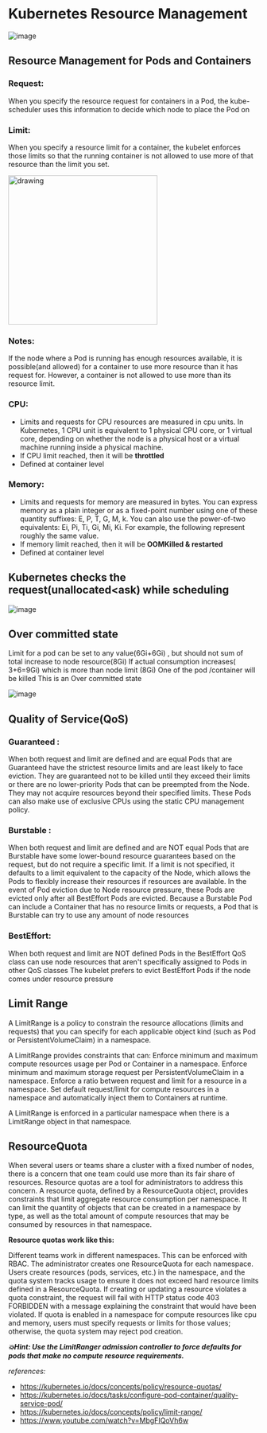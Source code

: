 # Kubernetes Resource Management 
 ![image](https://github.com/naren4b/nks/assets/3488520/569a3368-f664-49d3-a5d1-02c72086a5e7)

## Resource Management for Pods and Containers

### Request:
  When you specify the resource request for containers in a Pod, the kube-scheduler uses this information to decide which node to place the Pod on
### Limit:
  When you specify a resource limit for a container, the kubelet enforces those limits so that the running container is not allowed to use more of that resource than the limit you set.
  
<img src="https://github.com/naren4b/nks/assets/3488520/32523112-a55c-4abe-b280-afa2c7eb579f" alt="drawing" width="300"/>

### Notes:
If the node where a Pod is running has enough resources available, it is possible(and allowed) for a container to use more resource than it has request for. However, a container is not allowed to use more than its resource limit.

### CPU: 
- Limits and requests for CPU resources are measured in cpu units. In Kubernetes, 1 CPU unit is equivalent to 1 physical CPU core, or 1 virtual core, depending on whether the node is a physical host or a virtual machine running inside a physical machine.
- If CPU limit reached, then it will be **throttled** 
- Defined at container level 
### Memory: 
- Limits and requests for memory are measured in bytes. You can express memory as a plain integer or as a fixed-point number using one of these quantity suffixes: E, P, T, G, M, k. You can also use the power-of-two equivalents: Ei, Pi, Ti, Gi, Mi, Ki. For example, the following represent roughly the same value. 
- If memory limit reached, then it will be **OOMKilled & restarted** 
- Defined at container level 

## Kubernetes checks the request(unallocated<ask) while scheduling
![image](https://github.com/naren4b/nks/assets/3488520/569a3368-f664-49d3-a5d1-02c72086a5e7)

## Over committed state 
Limit for a pod can be set to any value(6Gi+6Gi) , but should not sum of total increase to node resource(8Gi)
If actual consumption increases( 3+6=9Gi) which is more than node limit (8Gi) One of the pod /container will be killed 
This is an Over committed state 

![image](https://github.com/naren4b/nks/assets/3488520/56db6246-084a-4026-af49-a17de3df2670)

## Quality of Service(QoS)

### Guaranteed : 
When both request and limit are defined and are equal 
Pods that are Guaranteed have the strictest resource limits and are least likely to face eviction. They are guaranteed not to be killed until they exceed their limits or there are no lower-priority Pods that can be preempted from the Node. They may not acquire resources beyond their specified limits. These Pods can also make use of exclusive CPUs using the static CPU management policy.

### Burstable  : 
When both request and limit are defined and are NOT equal 
Pods that are Burstable have some lower-bound resource guarantees based on the request, but do not require a specific limit. If a limit is not specified, it defaults to a limit equivalent to the capacity of the Node, which allows the Pods to flexibly increase their resources if resources are available. In the event of Pod eviction due to Node resource pressure, these Pods are evicted only after all BestEffort Pods are evicted. Because a Burstable Pod can include a Container that has no resource limits or requests, a Pod that is Burstable can try to use any amount of node resources

### BestEffort: 
When both request and limit are NOT  defined 
Pods in the BestEffort QoS class can use node resources that aren't specifically assigned to Pods in other QoS classes
The kubelet prefers to evict BestEffort Pods if the node comes under resource pressure

## Limit Range
A LimitRange is a policy to constrain the resource allocations (limits and requests) that you can specify for each applicable object kind (such as Pod or PersistentVolumeClaim) in a namespace.

A LimitRange provides constraints that can:
Enforce minimum and maximum compute resources usage per Pod or Container in a namespace.
Enforce minimum and maximum storage request per PersistentVolumeClaim in a namespace.
Enforce a ratio between request and limit for a resource in a namespace.
Set default request/limit for compute resources in a namespace and automatically inject them to Containers at runtime.

A LimitRange is enforced in a particular namespace when there is a LimitRange object in that namespace.

## ResourceQuota
When several users or teams share a cluster with a fixed number of nodes, there is a concern that one team could use more than its fair share of resources.
Resource quotas are a tool for administrators to address this concern.
A resource quota, defined by a ResourceQuota object, provides constraints that limit aggregate resource consumption per namespace. It can limit the quantity of objects that can be created in a namespace by type, as well as the total amount of compute resources that may be consumed by resources in that namespace.

**Resource quotas work like this:**

Different teams work in different namespaces. This can be enforced with RBAC.
The administrator creates one ResourceQuota for each namespace.
Users create resources (pods, services, etc.) in the namespace, and the quota system tracks usage to ensure it does not exceed hard resource limits defined in a ResourceQuota.
If creating or updating a resource violates a quota constraint, the request will fail with HTTP status code 403 FORBIDDEN with a message explaining the constraint that would have been violated.
If quota is enabled in a namespace for compute resources like cpu and memory, users must specify requests or limits for those values; otherwise, the quota system may reject pod creation. 

***💥Hint: Use the LimitRanger admission controller to force defaults for pods that make no compute resource requirements.***


_references:_
 - https://kubernetes.io/docs/concepts/policy/resource-quotas/
 - https://kubernetes.io/docs/tasks/configure-pod-container/quality-service-pod/
 - https://kubernetes.io/docs/concepts/policy/limit-range/
 - https://www.youtube.com/watch?v=MbgFIQoVh6w
